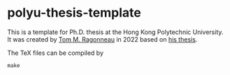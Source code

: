 # polyu-thesis-template
This is a template for Ph.D. thesis at the Hong Kong Polytechnic University. It was created by [Tom M. Ragonneau](https://www.tom-ragonneau.co/) in 2022 based on [his thesis](https://github.com/ragonneau/phd-thesis).

The TeX files can be compiled by
```
make
```
